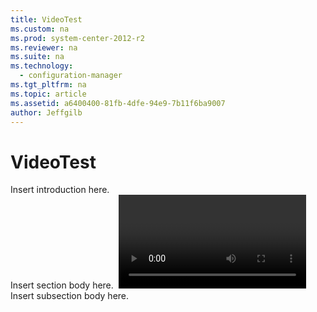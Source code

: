 ```yaml
---
title: VideoTest
ms.custom: na
ms.prod: system-center-2012-r2
ms.reviewer: na
ms.suite: na
ms.technology: 
  - configuration-manager
ms.tgt_pltfrm: na
ms.topic: article
ms.assetid: a6400400-81fb-4dfe-94e9-7b11f6ba9007
author: Jeffgilb
---
```

# VideoTest
<?xml version="1.0" encoding="utf-8"?>
<developerConceptualDocument xmlns="http://ddue.schemas.microsoft.com/authoring/2003/5" xmlns:xlink="http://www.w3.org/1999/xlink" xmlns:xsi="http://www.w3.org/2001/XMLSchema-instance" xsi:schemaLocation="http://ddue.schemas.microsoft.com/authoring/2003/5 http://clixdevr3.blob.core.windows.net/ddueschema/developer.xsd">
  <introduction>
    <para>Insert introduction here.</para>
  </introduction>
  <section>
    <title>Section Heading</title>
    <content>
      <para>Insert section body here.</para>
      <mediaLink>
        <image xlink:href="bb73c7ba-9476-4058-aead-dc53e381c37d" />
        <video player="sp_generic_640X360" videoid="dee37556-2d42-43dd-aee5-7a561f57aec0" videotype="single" />
      </mediaLink>
    </content>
    <sections>
      <section>
        <title>Subsection Heading</title>
        <content>
          <para>Insert subsection body here.</para>
        </content>
      </section>
    </sections>
  </section>
  <relatedTopics />
</developerConceptualDocument>